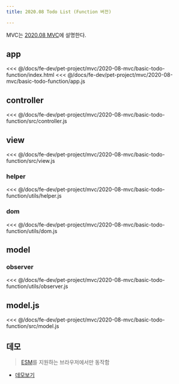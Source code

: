 ```yaml
---
title: 2020.08 Todo List (Function 버전) 

---
```


MVC는 [2020.08 MVC](/fe-dev/pet-project/mvc/2020-08-mvc.html)에 설명한다.

## app
<<< @/docs/fe-dev/pet-project/mvc/2020-08-mvc/basic-todo-function/index.html
<<< @/docs/fe-dev/pet-project/mvc/2020-08-mvc/basic-todo-function/app.js

## controller
<<< @/docs/fe-dev/pet-project/mvc/2020-08-mvc/basic-todo-function/src/controller.js

## view
<<< @/docs/fe-dev/pet-project/mvc/2020-08-mvc/basic-todo-function/src/view.js

### helper
<<< @/docs/fe-dev/pet-project/mvc/2020-08-mvc/basic-todo-function/utils/helper.js

### dom
<<< @/docs/fe-dev/pet-project/mvc/2020-08-mvc/basic-todo-function/utils/dom.js

## model
### observer
<<< @/docs/fe-dev/pet-project/mvc/2020-08-mvc/basic-todo-function/utils/observer.js

## model.js
<<< @/docs/fe-dev/pet-project/mvc/2020-08-mvc/basic-todo-function/src/model.js
 
## 데모
> [ESM](https://developer.mozilla.org/ko/docs/Web/JavaScript/Guide/Modules)를 지원하는 브라우저에서만 동작함

- [데모보기](https://the-next-web-research-lab.github.io/docs/fe-dev/pet-project/mvc/2020-08-mvc/basic-todo-function/index.html)
